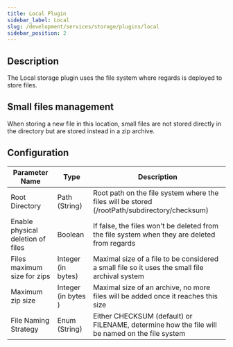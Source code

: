 ```yaml
---
title: Local Plugin
sidebar_label: Local
slug: /development/services/storage/plugins/local
sidebar_position: 2
---
```


## Description

The Local storage plugin uses the file system where regards is deployed to store files.

## Small files management

When storing a new file in this location, small files are not stored directly in the directory but are stored instead in a
zip archive.

## Configuration

| Parameter Name                    | Type                | Description                                                                                    | 
|-----------------------------------|---------------------|------------------------------------------------------------------------------------------------|
| Root Directory                    | Path (String)       | Root path on the file system where the files will be stored (/rootPath/subdirectory/checksum)  | 
| Enable physical deletion of files | Boolean             | If false, the files won't be deleted from the file system when they are deleted from regards   |
| Files maximum size for zips       | Integer (in bytes)  | Maximal size of a file to be considered a small file so it uses the small file archival system |
| Maximum zip size                  | Integer (in bytes ) | Maximal size of an archive, no more files will be added once it reaches this size              |
| File Naming Strategy              | Enum (String)       | Either CHECKSUM (default) or FILENAME, determine how the file will be named on the file system |
